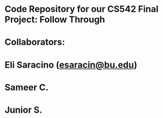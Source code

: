 # 
# Code Repository for our CS542 Final Project: Follow Through
#
# Collaborators:
# Eli Saracino (esaracin@bu.edu)
# Sameer C.
# Junior S.
#
